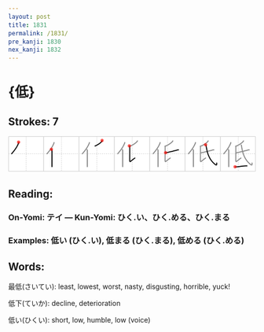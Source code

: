 ```yaml
---
layout: post
title: 1831
permalink: /1831/
pre_kanji: 1830
nex_kanji: 1832
---
```


# {低}

## Strokes: 7

<div class="stroke"><img src="../images/E4BD8E.png" /></div>

## Reading:

### On-Yomi: テイ &mdash; Kun-Yomi: ひく.い、ひく.める、ひく.まる

### Examples: 低い (ひく.い), 低まる (ひく.まる), 低める (ひく.める)

## Words:

最低(さいてい): least, lowest, worst, nasty, disgusting, horrible, yuck!

低下(ていか): decline, deterioration

低い(ひくい): short, low, humble, low (voice)
